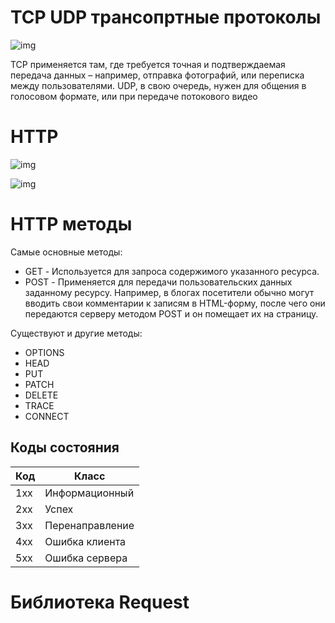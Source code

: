 # TCP UDP трансопртные протоколы
![img](./img/tcp-udp.png)

TCP применяется там, где требуется точная и подтверждаемая передача данных – например, отправка фотографий, или переписка между пользователями. UDP, в свою очередь, нужен для общения в голосовом формате, или при передаче потокового видео

# HTTP
![img](./img/http-r-r.png)

![img](./img/HTTP-Header.png)

# HTTP методы
Самые основные методы:
- GET - Используется для запроса содержимого указанного ресурса.
- POST - Применяется для передачи пользовательских данных заданному ресурсу. Например, в блогах посетители обычно могут вводить свои комментарии к записям в HTML-форму, после чего они передаются серверу методом POST и он помещает их на страницу.

Существуют и другие методы:
- OPTIONS
- HEAD
- PUT
- PATCH
- DELETE
- TRACE
- CONNECT

## Коды состояния
| Код | Класс |
|---|---|
| 1хх | Информационный |
| 2хх | Успех |
| 3хх | Перенаправление |
| 4хх | Ошибка клиента |
| 5хх | Ошибка сервера |

# Библиотека Request
